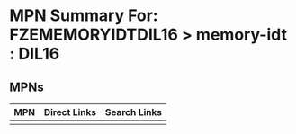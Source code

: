 



# MPN Summary For: FZEMEMORYIDTDIL16 > memory-idt : DIL16

## MPNs
  

|MPN|Direct Links|Search Links|
| :--- | :--- | :--- |
||||
